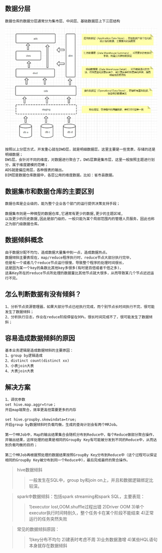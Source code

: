 ## 数据分层
    数据仓库的数据分层通常分为集市层、中间层、基础数据层上下三层结构
    
![Alt text](../doc/落地数仓分层.jpg)

    按照以上分层方式，开发重心就在DWD层，就是明细数据层，这里主要是一些宽表，存储的还是明细数据；
    DWS层，会针对不同的维度，对数据进行聚合了。DWS层算是集市层，这里一般按照主题进行划分，属于维度建模的范畴；
    ADS就是偏应用层，各种报表的输出。
    DIM层是数据仓库数据中，各层公用的维度数据。比如：省市县数据。
    
## 数据集市和数据仓库的主要区别
    数据仓库是企业级的，能为整个企业各个部门的运行提供决策支持手段；
    
    数据集市则是一种微型的数据仓库,它通常有更少的数据,更少的主题区域,
    以及更少的历史数据,因此是部门级的，一般只能为某个局部范围内的管理人员服务，因此也称之为部门级数据仓库。
    
## 数据倾斜概念
    由于数据分配不均匀，造成数据大量集中到一点，造成数据热点。
    数据倾斜主要表现在，map/reduce程序执行时，reduce节点大部分执行完毕，
    但是有一个或者几个reduce节点运行很慢，导致整个程序的处理时间很长，
    这是因为某一个key的条数比其他key多很多(有时是百倍或者千倍之多)，
    这条Key所在的reduce节点所处理的数据量比其他节点就大很多，从而导致某几个节点迟迟运行不完。
    
## 怎么判断数据有没有倾斜？
    1、分析节点资源管理器，如果大部分节点已经执行完成，而个别节点长时间执行不完，很可能发生了数据倾斜；
    2、分析执行日志，作业在reduce阶段停留在99%，很长时间完成不了，很可能发生了数据倾斜；
    
## 容易造成数据倾斜的原因
    基本业务逻辑是造成数据倾斜的主要原因：
    1、group by逻辑造成
    2、distinct count(distinct xx)
    3、小表join大表
    4、大表join大表
    
## 解决方案
    1、调优参数
    set hive.map.aggr=true；
    开启map端聚合，效率更高但需要更多的内存
    
    set hive.groupby.skewindata=true;
    开启group by数据倾斜时负载均衡，生成的查询计划会有两个MRJob。
    
    第一个MRJob中，Map的输出结果集合会随机分布到Reduce中，每个Reduce做部分聚合操作，并输出结果，这样处理的结果是相同的GroupBy Key有可能被分发到不同的Reduce中，从而达到负载均衡的目的；
    
    第二个MRJob再根据预处理的数据结果按照GroupBy Key分布到Reduce中（这个过程可以保证相同的GroupBy Key被分布到同一个Reduce中），最后完成最终的聚合操作。
      
> hive数据倾斜
>> 一般发生在SQL中，group by和join on上，并且和数据逻辑绑定比较深。

> spark中数据倾斜：包括spark streaming和spark SQL，主要表现：
>> 1)executor lost,OOM.shuffle过程出错
>> 2)Driver OOM
>> 3)单个executor执行时间特别久，整个任务卡在某个阶段不能结束
>> 4)正常运行的任务突然失败

> 常见的数据倾斜原因：
>> 1)key分布不均匀
>> 2)建表时考虑不周
>> 3)业务数据激增
>> 4)某些HQL语句本身就存在数据倾斜





